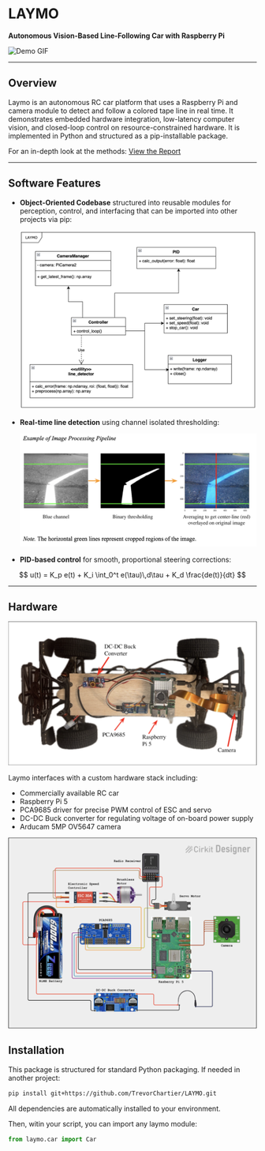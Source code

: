 # LAYMO

**Autonomous Vision-Based Line-Following Car with Raspberry Pi**

![Demo GIF](https://github.com/TrevorChartier/TrevorChartier.github.io/blob/main/assets/project-photos/laymo/split_screen.gif)

---

## Overview  
Laymo is an autonomous RC car platform that uses a Raspberry Pi and camera module to detect and follow a colored tape line in real time. It demonstrates embedded hardware integration, low-latency computer vision, and closed-loop control on resource-constrained hardware. It is implemented in Python and structured as a pip-installable package.


For an in-depth look at the methods: [View the Report](https://trevorchartier.com/assets/project-photos/laymo/LAYMO_Methods.pdf)

---

## Software Features
- **Object-Oriented Codebase** structured into reusable modules for perception, control, and interfacing that can be imported into other projects via pip:
  
   ![UML](https://github.com/TrevorChartier/TrevorChartier.github.io/blob/main/assets/project-photos/laymo/uml.png)
  
- **Real-time line detection** using channel isolated thresholding:
  
  ![Vision Pipeline](https://github.com/TrevorChartier/TrevorChartier.github.io/blob/main/assets/project-photos/laymo/cv_pipe.png)

  
- **PID-based control** for smooth, proportional steering corrections:

$$
u(t) = K_p e(t) + K_i \int_0^t e(\tau)\,d\tau + K_d \frac{de(t)}{dt}
$$

---
## Hardware

![Car Components](https://github.com/TrevorChartier/TrevorChartier.github.io/blob/main/assets/project-photos/laymo/labeled_car.png)


Laymo interfaces with a custom hardware stack including:

- Commercially available RC car
- Raspberry Pi 5
- PCA9685 driver for precise PWM control of ESC and servo
- DC-DC Buck converter for regulating voltage of on-board power supply
- Arducam 5MP OV5647 camera


![Wiring Diagram](https://github.com/TrevorChartier/TrevorChartier.github.io/blob/main/assets/project-photos/laymo/wiring.png)


## Installation

This package is structured for standard Python packaging. If needed in another project:

```bash
pip install git+https://github.com/TrevorChartier/LAYMO.git
```
All dependencies are automatically installed to your environment.


Then, witin your script, you can import any laymo module:
```python
from laymo.car import Car
```
